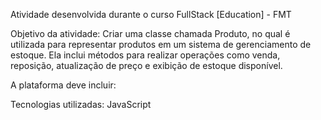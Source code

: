 Atividade desenvolvida durante o curso FullStack [Education] - FMT

Objetivo da atividade: Criar uma classe chamada Produto, no qual é utilizada para representar produtos em um sistema de gerenciamento de estoque. Ela inclui métodos para realizar operações como venda, reposição, atualização de preço e exibição de estoque disponível.

A plataforma deve incluir:

Tecnologias utilizadas: JavaScript